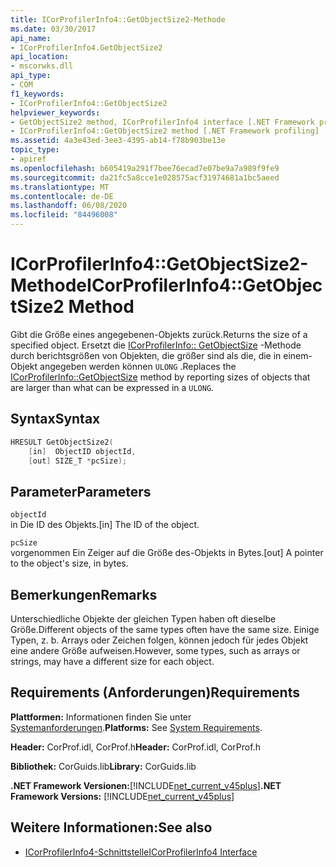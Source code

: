 ```yaml
---
title: ICorProfilerInfo4::GetObjectSize2-Methode
ms.date: 03/30/2017
api_name:
- ICorProfilerInfo4.GetObjectSize2
api_location:
- mscorwks.dll
api_type:
- COM
f1_keywords:
- ICorProfilerInfo4::GetObjectSize2
helpviewer_keywords:
- GetObjectSize2 method, ICorProfilerInfo4 interface [.NET Framework profiling]
- ICorProfilerInfo4::GetObjectSize2 method [.NET Framework profiling]
ms.assetid: 4a3e43ed-3ee3-4395-ab14-f78b903be13e
topic_type:
- apiref
ms.openlocfilehash: b605419a291f7bee76ecad7e07be9a7a989f9fe9
ms.sourcegitcommit: da21fc5a8cce1e028575acf31974681a1bc5aeed
ms.translationtype: MT
ms.contentlocale: de-DE
ms.lasthandoff: 06/08/2020
ms.locfileid: "84496008"
---
```

# <a name="icorprofilerinfo4getobjectsize2-method"></a><span data-ttu-id="81bdf-102">ICorProfilerInfo4::GetObjectSize2-Methode</span><span class="sxs-lookup"><span data-stu-id="81bdf-102">ICorProfilerInfo4::GetObjectSize2 Method</span></span>
<span data-ttu-id="81bdf-103">Gibt die Größe eines angegebenen-Objekts zurück.</span><span class="sxs-lookup"><span data-stu-id="81bdf-103">Returns the size of a specified object.</span></span> <span data-ttu-id="81bdf-104">Ersetzt die [ICorProfilerInfo:: GetObjectSize](icorprofilerinfo-getobjectsize-method.md) -Methode durch berichtsgrößen von Objekten, die größer sind als die, die in einem-Objekt angegeben werden können `ULONG` .</span><span class="sxs-lookup"><span data-stu-id="81bdf-104">Replaces the [ICorProfilerInfo::GetObjectSize](icorprofilerinfo-getobjectsize-method.md) method by reporting sizes of objects that are larger than what can be expressed in a `ULONG`.</span></span>  
  
## <a name="syntax"></a><span data-ttu-id="81bdf-105">Syntax</span><span class="sxs-lookup"><span data-stu-id="81bdf-105">Syntax</span></span>  
  
```cpp  
HRESULT GetObjectSize2(  
    [in]  ObjectID objectId,  
    [out] SIZE_T *pcSize);  
```  
  
## <a name="parameters"></a><span data-ttu-id="81bdf-106">Parameter</span><span class="sxs-lookup"><span data-stu-id="81bdf-106">Parameters</span></span>  
 `objectId`  
 <span data-ttu-id="81bdf-107">in Die ID des Objekts.</span><span class="sxs-lookup"><span data-stu-id="81bdf-107">[in] The ID of the object.</span></span>  
  
 `pcSize`  
 <span data-ttu-id="81bdf-108">vorgenommen Ein Zeiger auf die Größe des-Objekts in Bytes.</span><span class="sxs-lookup"><span data-stu-id="81bdf-108">[out] A pointer to the object's size, in bytes.</span></span>  
  
## <a name="remarks"></a><span data-ttu-id="81bdf-109">Bemerkungen</span><span class="sxs-lookup"><span data-stu-id="81bdf-109">Remarks</span></span>  
 <span data-ttu-id="81bdf-110">Unterschiedliche Objekte der gleichen Typen haben oft dieselbe Größe.</span><span class="sxs-lookup"><span data-stu-id="81bdf-110">Different objects of the same types often have the same size.</span></span> <span data-ttu-id="81bdf-111">Einige Typen, z. b. Arrays oder Zeichen folgen, können jedoch für jedes Objekt eine andere Größe aufweisen.</span><span class="sxs-lookup"><span data-stu-id="81bdf-111">However, some types, such as arrays or strings, may have a different size for each object.</span></span>  
  
## <a name="requirements"></a><span data-ttu-id="81bdf-112">Requirements (Anforderungen)</span><span class="sxs-lookup"><span data-stu-id="81bdf-112">Requirements</span></span>  
 <span data-ttu-id="81bdf-113">**Plattformen:** Informationen finden Sie unter [Systemanforderungen](../../get-started/system-requirements.md).</span><span class="sxs-lookup"><span data-stu-id="81bdf-113">**Platforms:** See [System Requirements](../../get-started/system-requirements.md).</span></span>  
  
 <span data-ttu-id="81bdf-114">**Header:** CorProf.idl, CorProf.h</span><span class="sxs-lookup"><span data-stu-id="81bdf-114">**Header:** CorProf.idl, CorProf.h</span></span>  
  
 <span data-ttu-id="81bdf-115">**Bibliothek:** CorGuids.lib</span><span class="sxs-lookup"><span data-stu-id="81bdf-115">**Library:** CorGuids.lib</span></span>  
  
 <span data-ttu-id="81bdf-116">**.NET Framework Versionen:**[!INCLUDE[net_current_v45plus](../../../../includes/net-current-v45plus-md.md)]</span><span class="sxs-lookup"><span data-stu-id="81bdf-116">**.NET Framework Versions:** [!INCLUDE[net_current_v45plus](../../../../includes/net-current-v45plus-md.md)]</span></span>  
  
## <a name="see-also"></a><span data-ttu-id="81bdf-117">Weitere Informationen:</span><span class="sxs-lookup"><span data-stu-id="81bdf-117">See also</span></span>

- [<span data-ttu-id="81bdf-118">ICorProfilerInfo4-Schnittstelle</span><span class="sxs-lookup"><span data-stu-id="81bdf-118">ICorProfilerInfo4 Interface</span></span>](icorprofilerinfo4-interface.md)
